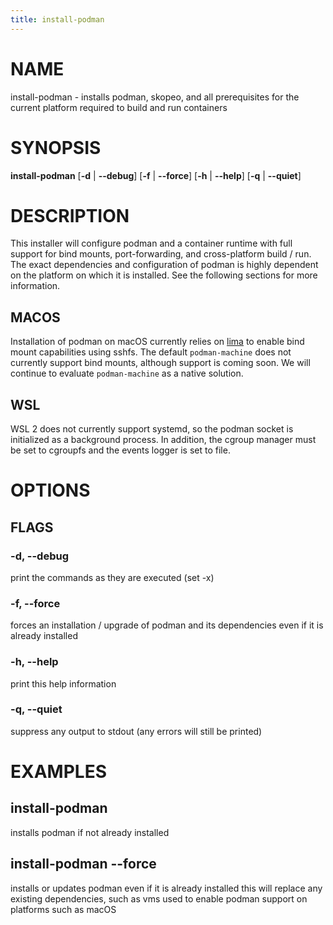 ```yaml
---
title: install-podman
---
```


# NAME

install-podman - installs podman, skopeo, and all prerequisites for the current platform required to build and run
containers

# SYNOPSIS

**install-podman** [**-d** | **--debug**] [**-f** | **--force**] [**-h** |  **--help**] [**-q** | **--quiet**]

# DESCRIPTION

This installer will configure podman and a container runtime with full support for bind mounts, port-forwarding, and
cross-platform build / run. The exact dependencies and configuration of podman is highly dependent on the platform on
which it is installed. See the following sections for more information.

## MACOS

Installation of podman on macOS currently relies on [lima](https://github.com/lima-vm/lima) to enable bind mount
capabilities using sshfs. The default `podman-machine` does not currently support bind mounts, although support is
coming soon. We will continue to evaluate `podman-machine` as a native solution.

## WSL

WSL 2 does not currently support systemd, so the podman socket is initialized as a background process. In addition, the
cgroup manager must be set to cgroupfs and the events logger is set to file.

# OPTIONS

## FLAGS

### -d, --debug

print the commands as they are executed (set -x)

### -f, --force

forces an installation / upgrade of podman and its dependencies even if it is already installed

### -h, --help

print this help information

### -q, --quiet

suppress any output to stdout (any errors will still be printed)

# EXAMPLES

## install-podman

installs podman if not already installed

## install-podman --force

installs or updates podman even if it is already installed
this will replace any existing dependencies, such as vms used to enable podman support on platforms such as macOS
